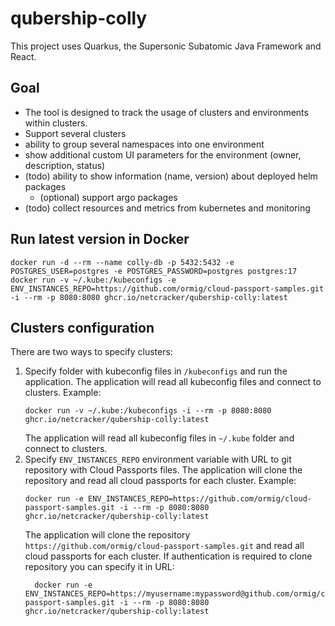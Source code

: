 # qubership-colly

This project uses Quarkus, the Supersonic Subatomic Java Framework and React.

## Goal

- The tool is designed to track the usage of clusters and environments within clusters.
- Support several clusters
- ability to group several namespaces into one environment
- show additional custom UI parameters for the environment (owner, description, status)
- (todo) ability to show information (name, version) about deployed helm packages
    - (optional) support argo packages
- (todo) collect resources and metrics from kubernetes and monitoring


## Run latest version in Docker
```shell script
docker run -d --rm --name colly-db -p 5432:5432 -e POSTGRES_USER=postgres -e POSTGRES_PASSWORD=postgres postgres:17
docker run -v ~/.kube:/kubeconfigs -e ENV_INSTANCES_REPO=https://github.com/ormig/cloud-passport-samples.git -i --rm -p 8080:8080 ghcr.io/netcracker/qubership-colly:latest
```

## Clusters configuration
There are two ways to specify clusters:
1. Specify folder with kubeconfig files in `/kubeconfigs` and run the application. The application will read all kubeconfig files and connect to clusters. Example:
   ```shell
   docker run -v ~/.kube:/kubeconfigs -i --rm -p 8080:8080 ghcr.io/netcracker/qubership-colly:latest
   ```
   The application will read all kubeconfig files in `~/.kube` folder and connect to clusters.
2. Specify `ENV_INSTANCES_REPO` environment variable with URL to git repository with Cloud Passports files. The application will clone the repository and read all cloud passports for each cluster. Example:
    ```shell
   docker run -e ENV_INSTANCES_REPO=https://github.com/ormig/cloud-passport-samples.git -i --rm -p 8080:8080 ghcr.io/netcracker/qubership-colly:latest
    ```
    The application will clone the repository `https://github.com/ormig/cloud-passport-samples.git` and read all cloud passports for each cluster. If authentication is required to clone repository you can specify it in URL:
    ```shell
      docker run -e ENV_INSTANCES_REPO=https://myusername:mypassword@github.com/ormig/cloud-passport-samples.git -i --rm -p 8080:8080 ghcr.io/netcracker/qubership-colly:latest
    ```
